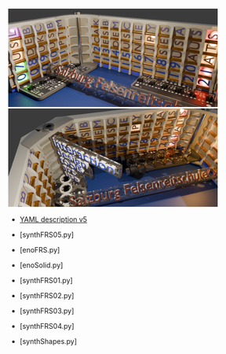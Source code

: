 
<p float="left">
  <img src="models/frs08h2.jpg" height=200>
  <img src="models/frs09m2.jpg" height=200>
</p>

- [YAML description v5](geomFRS05.yaml)

- [synthFRS05.py]
- [enoFRS.py]
- [enoSolid.py]
- [synthFRS01.py]
- [synthFRS02.py]
- [synthFRS03.py]
- [synthFRS04.py]
- [synthShapes.py]

